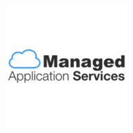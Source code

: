 <title>GreenPI</title>
<div class="navbar navbar-fixed-top"></div>
<br><br><br><br><br><br><br><br><br>
<img src="readme-img/mas-logo.png" style="width: 280px; margin-left: -12px;">

<xmp theme="Cerulean" style="display:none;">

# greenpi

> raising environmental consciousness within an organization

<div style="page-break-after: always;"></div>


##Getting started

1. plug in the RaspberryPI to the small LCD with a HDMI connector
1. plug in the Raspberry PI to power with a micro-usb connector
1. Wait for about **90 seconds**
1. You should see the main screen on the tiny LCD

  ![](readme-img/main.png)

1. In your administrator computer, find out the IP address of this RaspberryPI by scanning the connected devices to your router. E.g. `192.168.1.149`
1. Visit the IP address in your computer's Chrome browser. E.g. `192.168.1.149:9000`  
1. Visit the status your computer's Chrome browser. E.g. `192.168.1.149:9000/status`  
1. Visit the admin page in your computer's Chrome browser. E.g. `192.168.1.149:9000/admin`. The default login credentials are:

  ```
  User Name: sprout
  Password: greenpi
  ``` 
  
  ![](readme-img/admin.png) 
  
1. Add the admin details accordingly on the admin page after logging in succesfully:

  ```
  Current printer IP [192.168.1.172]
  Organisation CAP [1000000]
  Total printers [4]
  
  Company Logo  [upload an image]  
  
  Posters     
            [upload an image]
            [upload an image]
            [upload an image]
            [upload an image]
            [upload an image]
  
  New password
  Confirm password
  ```
  
  ![](readme-img/admin-success.png)
  
1. Go to the main page `192.168.1.149:9000` from your admin computer and click start.

###future changes

Just go to any browser fro your admin laptop and access

1. **Change Settings**: To change any admin settings such as posters or logo access the raspberry pi's ip from your admin computer's browser again. E.g. `192.168.1.149:9000/admin`
1. **Stop simulation**: To stop the simulation and restart it clikc the hidden `STOP` simulation button as shown below.

  ![](readme-img/stop-click.jpg)

1. **Start simulation**: To start the simulation just click the `START` button in the middle of the screen.

  ![](readme-img/start-click.jpg)


<div style="page-break-after: always;"></div>

##Equipment

1. Raspberry PI Model B++
1. Micro USB power adapter for pi
1. LCD screen
1. HDMI cable for the LCD
1. Power cable for the LCD
1. 8GB SD Card (Speed 10x) 

<div style="page-break-after: always;"></div>

##install in a raspberry pi

1. clone the repo

  ```
  git clone git@github.com:ManagedApplicationServices/greenpi.git
  ```
1. create the config file

  ```
  cp config.sample.json config.js
  ```
1. edit the config file `sudo nano config.js`

  ```
  module.exports = {
      "printerIP": "172.19.107.61",
      "paperUsageCap": 1000,
      "totalPrinters": 4,
      "interval": 20000,
      "appPath": "/home/developer/apps/greenpi",
      "paperUsagePath": "/web/guest/en/websys/status/getUnificationCounter.cgi",
      "machineDetailPath": "/web/guest/en/websys/status/configuration.cgi",
      "username": "sprout",
      "passwordHash": "$2a$08$oAXUGmm186QSjofIjM.fLur6ru7S6KW3L5gw9.wBMW9T9imqL/tSC"
  }
  ``` 
1. install bower and npm packages

  ```
  npm install
  bower install
  ```
1. start the server in any one of the 2 ways:

  1. to reset the db

    ```
    $ node server.js reset
    ```
  - to start the server without any reset and continue automatically from last left state
    ```
    $ node server.js
    ```
1. go to url [localhost:9000/admin](localhost:9000/admin) to amend the settings. default settings are:

  - username: `sprout`
  - password: `greenpi`


##deploy to raspberrypi

1. ssh into the greenpi

  ```
  ssh greenpi 
  ```
1. go to `~/apps/greenpi` and get the latest repo code

  ```
  git pull
  npm install && bower install
  node index.js
  ```
1. visit browser [localhost:9000](http://localhost:9000)

##install for development

1. start redis

  ```
  redis-server
  ```
  
1. start kraken with node and visit browser [localhost:9000](http://localhost:9000/)

  ```
  nodemon index.js 
  ```


##logging

###first time

1. create empty log files for hour `00` to hour `23`:

  ```
  for file in log.backup.{00..23}; do touch "$file"; done
  ```
- configure log harvester file `nano ~/.log.io/harvester.conf` with the log filepaths

  ```
  exports.config = {
    nodeName: "express_server",
    logStreams: {
      greenpi: [
        "/absolute/path/to/greenpi/logs/log.backup.00",
        "/absolute/path/to/greenpi/logs/log.backup.01",
        "/absolute/path/to/greenpi/logs/log.backup.02",
        "/absolute/path/to/greenpi/logs/log.backup.03",
        "/absolute/path/to/greenpi/logs/log.backup.04",
        "/absolute/path/to/greenpi/logs/log.backup.05",
        "/absolute/path/to/greenpi/logs/log.backup.06",
        "/absolute/path/to/greenpi/logs/log.backup.07",
        "/absolute/path/to/greenpi/logs/log.backup.08",
        "/absolute/path/to/greenpi/logs/log.backup.09",
        "/absolute/path/to/greenpi/logs/log.backup.10",
        "/absolute/path/to/greenpi/logs/log.backup.11",
        "/absolute/path/to/greenpi/logs/log.backup.12",
        "/absolute/path/to/greenpi/logs/log.backup.13",
        "/absolute/path/to/greenpi/logs/log.backup.14",
        "/absolute/path/to/greenpi/logs/log.backup.15",
        "/absolute/path/to/greenpi/logs/log.backup.16",
        "/absolute/path/to/greenpi/logs/log.backup.17",
        "/absolute/path/to/greenpi/logs/log.backup.18",
        "/absolute/path/to/greenpi/logs/log.backup.19",
        "/absolute/path/to/greenpi/logs/log.backup.20",
        "/absolute/path/to/greenpi/logs/log.backup.21",
        "/absolute/path/to/greenpi/logs/log.backup.22",
        "/absolute/path/to/greenpi/logs/log.backup.23"
      ]
    },
    server: {
      host: '0.0.0.0',
      port: 28777
    }
  }
  ```

###each time
  
1. start log server and harvester (should be started by the kiosk mode)

  ```
  $ log.io-server
  $ log.io-harvester
  ```
- For accessing logs in the browser, go to:

  ```
  http://<rpi_ip>:28778
  ```



##prepare sd card from brand new rpi

###1. initial setup

1. **Install**: [raspbian](http://www.raspberrypi.org/downloads/) with Noobs on a 8GB SD Card (speed 10x)
1. **bootup**: rpi and login with default credntials:

  ```
  login: pi
  password: raspberry
  ```
1. general configuration with `sudo raspi-config`
1. **Hostname and Hosts**
  1. set hostname of the rpi in file `/etc/hostname`

    ```
    greenpi
    ```
  1. set host of the rpi in file `/etc/hosts` in the last line

    ```
    127.0.1.1 greenpi
    ```
1. **Keyboard**
  1. change the keyboard layout to US
  
    ```
    sudo nano /etc/default/keyboard
    ```

1. **add new user**
  1. add new user `developer` and its password
  
    ```
    sudo useradd -m developer
    sudo passwd developer
    ```
  1. add user `developer` to sudoers list in file `/etc/sudoers` at the last line

    ```
    developer ALL=(ALL) NOPASSWD: ALL
    ``` 

1. **update** packages with an ethernet connection

  ```
  sudo apt-get update
  sudo apt-get upgrade
  ```

1. setup wifi accordingly
1. **screen resolution**: edit file `/boot/config.txt`
  
  ```
  disable_overscan=1
  framebuffer_width=1280
  framebuffer_height=800
  ``` 
1. install `nvm`
1. **setup ssh**: ensure the ssh keys are stored in user folder `/home/developer/.ssh` and not under the root
1. **shutdown / restart**

  1. shutdown
  
    ```
    sudo shutdown now
    ```
  1. reboot
  
    ```
    sudo reboot 
    ```

##configure RPi kiosk mode

1. edit file `/home/developer/.xinitrc`

  ```
  unclutter -idle 15 -root &
  xset -dpms &
  xset s off &
  
  cd ~/apps/greenpi
  /home/developer/.nvm/v0.10.26/bin/node index.js & > greenpi_xinitrc_log.log 2> greenpi_xinitrc_error.log
  sleep 10
  
  while true; do
          killall -TERM chromium 2>/dev/null;
          sleep 2;
          killall -9 chromium 2>/dev/null;
          chromium --incognito --kiosk --window-size=1280,800 --window-position=0,0 http://localhost:9000
  done;
  ```
1. edit file `/etc/rc.local` with login as user `developer` and `startx`

  ```
  #!/bin/sh -e
  #
  # rc.local
  #
  # This script is executed at the end of each multiuser runlevel.
  # Make sure that the script will "exit 0" on success or any other
  # value on error.
  #
  # In order to enable or disable this script just change the execution
  # bits.
  #
  # By default this script does nothing.
  
  # Print the IP address
  
  su -l developer -c startx &
  
  _IP=$(hostname -I) || true
  if [ "$_IP" ]; then
    printf "My IP address is %s\n" "$_IP"
  fi
  
  exit 0
  ```
1. edit file `/boot/cmdline.txt` to hide bootup text

  ```
  dwc_otg.lpm_enable=0 console=ttyAMA0,115200 console=tty3 root=/dev/mmcblk0p6 rootfstype=ext4 elevator=deadline rootwait loglevel=3
  ```
1. exit kiosk mode to command line press:

  ```
  Ctrl + Alt + F2
  ```

##access logs

1. Access URL in the browser `<RPi-IP-Address>:28778`

##create splash screen

**Note**: Reference on [how to create the splash screen](http://www.edv-huber.com/index.php/problemloesungen/15-custom-splash-screen-for-raspberry-pi-raspbian). This splash screen will only be available after complete boot up.

1. install frame buffer image

  ```
  sudo apt-get install fbi
  ```
1. create a daemon file `/etc/init.d/asplashscreen`

  ```
  #!/bin/sh
  
  do_start () {
  
      /usr/bin/fbi -T 1 -noverbose -a /etc/splash.jpg
      exit 0
  }
  
  case "$1" in
    start|"")
      do_start
      ;;
    restart|reload|force-reload)
      echo "Error: argument '$1' not supported" >&2
      exit 3
      ;;
    stop)
      # No-op
      ;;
    status)
      exit 0
      ;;
    *)
      echo "Usage: asplashscreen [start|stop]" >&2
      exit 3
      ;;
  esac
  
  :
  ```
1. make it executable

  ```
  sudo chmod a+x /etc/init.d/asplashscreen
  ```
1. move an image to `/etc/splash.jpg`

##configure RPi Wifi (WPA personal)

1. edit file `sudo nano /etc/network/interfaces`

  ```
  auto wlan0
  auto lo
  
  iface lo inet loopback
  iface eth0 inet dhcp
  
  allow-hotplug wlan0
  iface wlan0 inet dhcp
  
  wpa-conf /etc/wpa_supplicant/wpa_supplicant.conf
  ```
1. edit config file `sudo nano /etc/wpa_supplicant/wpa_supplicant.conf`

  ``` 
  ctrl_interface=DIR=/var/run/wpa_supplicant GROUP=netdev
  update_config=1

  network={
    ssid="your ssid"
    psk="password"
    proto=WPA
    key_mgmt=WPA-PSK
    pairwise=TKIP
    auth_alg=OPEN
  }
  
  network={
    ssid="another ssid"
    psk="password"
    proto=WPA
    key_mgmt=WPA-PSK
    pairwise=TKIP
    auth_alg=OPEN
  }
  ``` 
1. shutdown and restart connection

  ```
  sudo /etc/init.d/networking restart # method 1
  sudo ifdown wlan0 # method 2
  sudo ifup wlan0
  ``` 
1. check connection

  ```
  ping 8.8.8.8
  ```
1. get rpi's ip address

  ```
  ifconfig # read wlan0, 2nd line: inet addr
  ```

##backups for the sd card images

###from backup to sd card

1. All SD card images can be found in RSP AWS S3 bucket `rspdeveloper` in the filename format of `YYYYMMDD-greenpiVxx.xx.xx.img.gz`. Versions correspond to git tags deployed to production in the Raspberry PI.

  ![](readme-img/aws-s3-backups.png)
  
1. Choose the latest image according to part of the filename `YYMMDD` > Right click > Download
1. Unzip / decompress it in the command line

  ```
  tar -zvxf greenpi.img.gz
  ``` 
1. insert SD Card into your computer to [install the image](http://www.raspberrypi.org/documentation/installation/installing-images/mac.md)   
1. run `diskutil` to find out which disk name e.g. `/dev/disk1`

  ```
  diskutil list
  ```
1. unmount the SD card

  ```
  diskutil unmountDisk /dev/disk1
  ```
1. load the image into the SD Card [ 8GB card will take *60 mins* ]

  ```
  sudo dd bs=1m if=greenpi.img of=/dev/disk1
  ```
1. eject SD Card
1. pull out the SD card from the computer to the Raspberry PI
1. Ensure the RPi is connected to:
  1. has the Wifi Module
  1. power
  1. LCD with HDMI
1. Turn on the power for RPi

###from sd card to backup

1. shutdown the pi properly through ssh

  ```
  sudo shutdown now
  ```
1. pull out the SD card from the pi and insert it into your computer
1. see all connected devices to your computer and recognise your SD card

  ```
  df -h
  ```
1. make an image of the SD Card with the name corresponding the the git tag shipped to production (raspberry pi) as noted on the [release github page](https://github.com/ManagedApplicationServices/greenpi/releases) *~20 mins*

  ```
  sudo dd bs=1m if=/dev/disk1 of=greenpiV0.14.0.img
  ```
1. zip the image *~5 mins*

  ```
  tar -cvzf greenpiV0.14.0.img.gz greenpiV0.14.0.img
  ```
1. Store it somewhere. E.g. Upload to AWS S3 bucket `rspdeveloper`



##changelog

1. `v0.14.0` minor adjustments 
1. `v0.13.0` printer info is gotten upon clicking the start button
1. `v0.12.0` refresh page, async pattern and demo mode
1. `v0.10.0` connected to live printer data
1. `v0.9.0` rotating posters at intervals of 2.5 minutes
1. `v0.8.1` moved the last tree away from the right scrollbar and positioned the graph
1. `v0.8.0` moved everything away from right scrollbar of the browser
1. `v0.7.0` simplified to static cloud messages
1. `v0.6.0` simplified tree branches, removed animations
1. `v0.2.0` simulation at every interval 1 Apr 2014
1. `v0.1.0` reducing trees [e357d9a](https://github.com/ManagedApplicationServices/greenpi/commit/e357d9a0338ca0231798968c26b68fec6caadef3) 26 Mar 2014

  



</xmp>
<script src="http://strapdownjs.com/v/0.2/strapdown.js"></script>
<script src="http://code.jquery.com/jquery-1.11.0.min.js"></script>
<script>
  var $head = $("head");
  var style = $("<link href='http://fonts.googleapis.com/css?family=Open+Sans:300' rel='stylesheet' type='text/css'>"
+"<style> "
+"  body, h1, h2, h3, h4, h5, p {"
+"    font-family: 'Open Sans', sans-serif, Helvetica, Arial, sans-serif !important;"
+"      font-weight: 300 !important"
+"  }"
+"  body, p {"
+"    text-align: justify !important;"
+"    text-justify: inter-word !important;"
+"  }"
+"</style>");
  $head.append(style);
</script>








